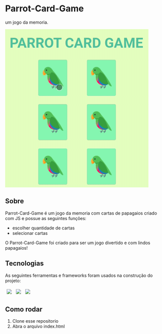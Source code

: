 # Parrot-Card-Game

um jogo da memoria.

<img src="/imgs/parrots-usage.gif" />

## Sobre

Parrot-Card-Game é um jogo da memoria com cartas de papagaios criado com JS e possue as seguintes funções:

- escolher quantidade de cartas
- selecionar cartas

O Parrot-Card-Game foi criado para ser um jogo divertido e com lindos papagaios!

## Tecnologias

As seguintes ferramentas e frameworks foram usados na construção do projeto:

<p>
  <img style='margin: 5px;' src='https://img.shields.io/badge/HTML-239120?style=for-the-badge&logo=html5&logoColor=white'>
  <img style='margin: 5px;' src='https://img.shields.io/badge/CSS-239120?&style=for-the-badge&logo=css3&logoColor=white'>
  <img style='margin: 5px;' src="https://img.shields.io/badge/JavaScript-F7DF1E?style=for-the-badge&logo=javascript&logoColor=black"/>
</p>

## Como rodar

1. Clone esse repositorio
2. Abra o arquivo index.html



